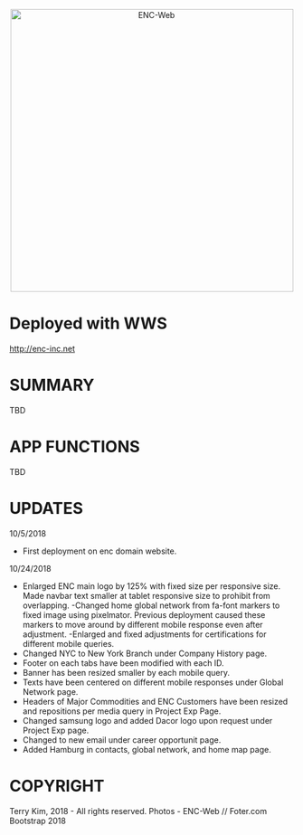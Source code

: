 <p align="center">
<img align="center" src="assets/images/ss1.png" width="500px" alt="ENC-Web"/>
</p>

# Deployed with WWS

http://enc-inc.net

# SUMMARY

TBD

# APP FUNCTIONS

TBD

# UPDATES
10/5/2018
- First deployment on enc domain website.

10/24/2018
- Enlarged ENC main logo by 125% with fixed size per responsive size. Made navbar text smaller at tablet responsive size to prohibit from overlapping.
-Changed home global network from fa-font markers to fixed image using pixelmator. Previous deployment caused these markers to move around by different mobile response even after adjustment.
-Enlarged and fixed adjustments for certifications for different mobile queries. 
- Changed NYC to New York Branch under Company History page.
- Footer on each tabs have been modified with each ID.
- Banner has been resized smaller by each mobile query.
- Texts have been centered on different mobile responses under Global Network page.
- Headers of Major Commodities and ENC Customers have been resized and repositions per media query in Project Exp Page.
- Changed samsung logo and added Dacor logo upon request under Project Exp page.
- Changed to new email under career opportunit page. 
- Added Hamburg in contacts, global network, and home map page.


# COPYRIGHT

Terry Kim, 2018 - All rights reserved. 
Photos - ENC-Web // Foter.com
Bootstrap 2018


